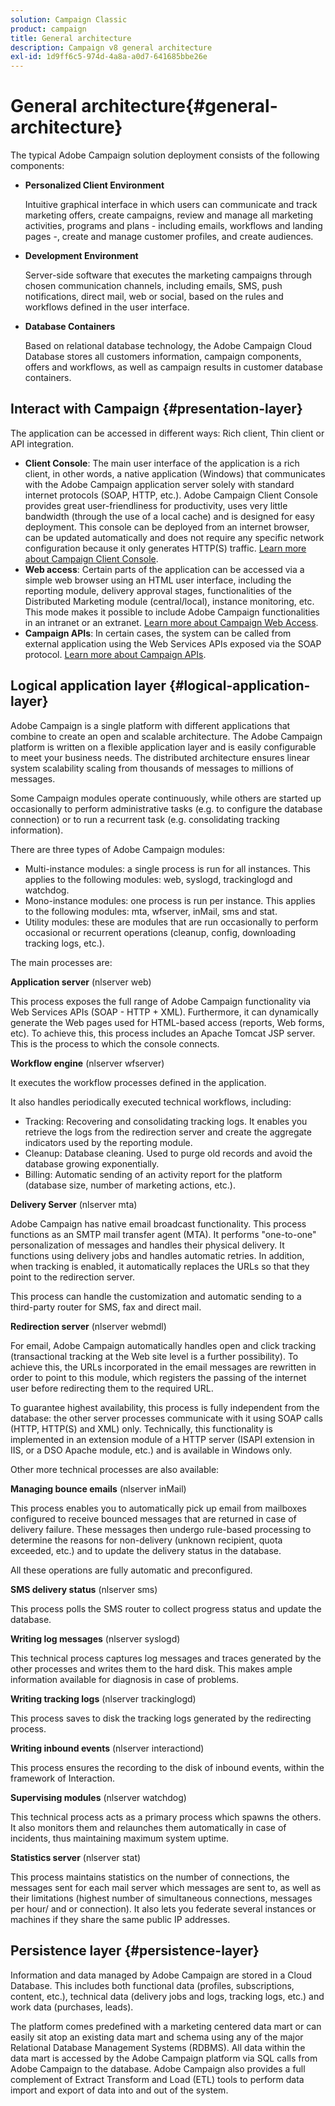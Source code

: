```yaml
---
solution: Campaign Classic
product: campaign
title: General architecture
description: Campaign v8 general architecture
exl-id: 1d9ff6c5-974d-4a8a-a0d7-641685bbe26e
---
```

# General architecture{#general-architecture}

The typical Adobe Campaign solution deployment consists of the following components:

* **Personalized Client Environment**

  Intuitive graphical interface in which users can communicate and track marketing offers, create campaigns, review and manage all marketing activities, programs and plans - including emails, workflows and landing pages -, create and manage customer profiles, and create audiences.

* **Development Environment**

  Server-side software that executes the marketing campaigns through chosen communication channels, including emails, SMS, push notifications, direct mail, web or social, based on the rules and workflows defined in the user interface.

* **Database Containers**

  Based on relational database technology, the Adobe Campaign Cloud Database stores all customers information, campaign components, offers and workflows, as well as campaign results in customer database containers.

## Interact with Campaign  {#presentation-layer}

The application can be accessed in different ways: Rich client, Thin client or API integration.

* **Client Console**: The main user interface of the application is a rich client, in other words, a native application (Windows) that communicates with the Adobe Campaign application server solely with standard internet protocols (SOAP, HTTP, etc.). Adobe Campaign Client Console provides great user-friendliness for productivity, uses very little bandwidth (through the use of a local cache) and is designed for easy deployment. This console can be deployed from an internet browser, can be updated automatically and does not require any specific network configuration because it only generates HTTP(S) traffic. [Learn more about Campaign Client Console](../start/connect.md).
* **Web access**: Certain parts of the application can be accessed via a simple web browser using an HTML user interface, including the reporting module, delivery approval stages, functionalities of the Distributed Marketing module (central/local), instance monitoring, etc. This mode makes it possible to include Adobe Campaign functionalities in an intranet or an extranet. [Learn more about Campaign Web Access](../start/connect.md).
* **Campaign APIs**: In certain cases, the system can be called from external application using the Web Services APIs exposed via the SOAP protocol. [Learn more about Campaign APIs](../dev/api.md).

## Logical application layer {#logical-application-layer}

Adobe Campaign is a single platform with different applications that combine to create an open and scalable architecture. The Adobe Campaign platform is written on a flexible application layer and is easily configurable to meet your business needs. The distributed architecture ensures linear system scalability scaling from thousands of messages to millions of messages.

Some Campaign modules operate continuously, while others are started up occasionally to perform administrative tasks (e.g. to configure the database connection) or to run a recurrent task (e.g. consolidating tracking information).

There are three types of Adobe Campaign modules:

* Multi-instance modules: a single process is run for all instances. This applies to the following modules: web, syslogd, trackinglogd and watchdog.
* Mono-instance modules: one process is run per instance. This applies to the following modules: mta, wfserver, inMail, sms and stat.
* Utility modules: these are modules that are run occasionally to perform occasional or recurrent operations (cleanup, config, downloading tracking logs, etc.).

The main processes are:

**Application server** (nlserver web)

This process exposes the full range of Adobe Campaign functionality via Web Services APIs (SOAP - HTTP + XML). Furthermore, it can dynamically generate the Web pages used for HTML-based access (reports, Web forms, etc). To achieve this, this process includes an Apache Tomcat JSP server. This is the process to which the console connects.

**Workflow engine** (nlserver wfserver)

It executes the workflow processes defined in the application.

It also handles periodically executed technical workflows, including:

* Tracking: Recovering and consolidating tracking logs. It enables you retrieve the logs from the redirection server and create the aggregate indicators used by the reporting module.
* Cleanup: Database cleaning. Used to purge old records and avoid the database growing exponentially.
* Billing: Automatic sending of an activity report for the platform (database size, number of marketing actions, etc.).

**Delivery Server** (nlserver mta)

Adobe Campaign has native email broadcast functionality. This process functions as an SMTP mail transfer agent (MTA). It performs "one-to-one" personalization of messages and handles their physical delivery. It functions using delivery jobs and handles automatic retries. In addition, when tracking is enabled, it automatically replaces the URLs so that they point to the redirection server.

This process can handle the customization and automatic sending to a third-party router for SMS, fax and direct mail.

**Redirection server** (nlserver webmdl)

For email, Adobe Campaign automatically handles open and click tracking (transactional tracking at the Web site level is a further possibility). To achieve this, the URLs incorporated in the email messages are rewritten in order to point to this module, which registers the passing of the internet user before redirecting them to the required URL.

To guarantee highest availability, this process is fully independent from the database: the other server processes communicate with it using SOAP calls (HTTP, HTTP(S) and XML) only. Technically, this functionality is implemented in an extension module of a HTTP server (ISAPI extension in IIS, or a DSO Apache module, etc.) and is available in Windows only.

Other more technical processes are also available:

**Managing bounce emails** (nlserver inMail)

This process enables you to automatically pick up email from mailboxes configured to receive bounced messages that are returned in case of delivery failure. These messages then undergo rule-based processing to determine the reasons for non-delivery (unknown recipient, quota exceeded, etc.) and to update the delivery status in the database.

All these operations are fully automatic and preconfigured.

**SMS delivery status** (nlserver sms)

This process polls the SMS router to collect progress status and update the database.

**Writing log messages** (nlserver syslogd)

This technical process captures log messages and traces generated by the other processes and writes them to the hard disk. This makes ample information available for diagnosis in case of problems.

**Writing tracking logs** (nlserver trackinglogd)

This process saves to disk the tracking logs generated by the redirecting process.

**Writing inbound events** (nlserver interactiond)

This process ensures the recording to the disk of inbound events, within the framework of Interaction.

**Supervising modules** (nlserver watchdog)

This technical process acts as a primary process which spawns the others. It also monitors them and relaunches them automatically in case of incidents, thus maintaining maximum system uptime.

**Statistics server** (nlserver stat)

This process maintains statistics on the number of connections, the messages sent for each mail server which messages are sent to, as well as their limitations (highest number of simultaneous connections, messages per hour/ and or connection). It also lets you federate several instances or machines if they share the same public IP addresses.

## Persistence layer {#persistence-layer}

Information and data managed by Adobe Campaign are stored in a Cloud Database. This includes both functional data (profiles, subscriptions, content, etc.), technical data (delivery jobs and logs, tracking logs, etc.) and work data (purchases, leads).

The platform comes predefined with a marketing centered data mart or can easily sit atop an existing data mart and schema using any of the major Relational Database Management Systems (RDBMS). All data within the data mart is accessed by the Adobe Campaign platform via SQL calls from Adobe Campaign to the database. Adobe Campaign also provides a full complement of Extract Transform and Load (ETL) tools to perform data import and export of data into and out of the system.
